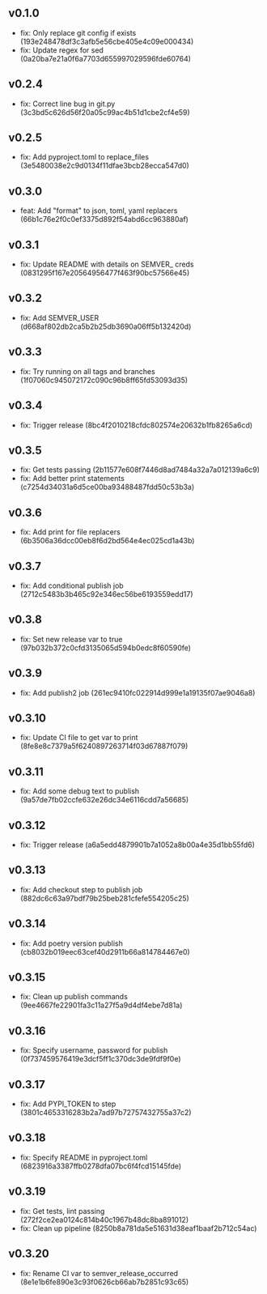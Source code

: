 ## v0.1.0

- fix: Only replace git config if exists (193e248478df3c3afb5e56cbe405e4c09e000434)
- fix: Update regex for sed (0a20ba7e21a0f6a7703d655997029596fde60764)

## v0.2.4

- fix: Correct line bug in git.py (3c3bd5c626d56f20a05c99ac4b51d1cbe2cf4e59)

## v0.2.5

- fix: Add pyproject.toml to replace_files (3e5480038e2c9d0134f11dfae3bcb28ecca547d0)

## v0.3.0

- feat: Add "format" to json, toml, yaml replacers (66b1c76e2f0c0ef3375d892f54abd6cc963880af)

## v0.3.1

- fix: Update README with details on SEMVER_ creds (0831295f167e20564956477f463f90bc57566e45)

## v0.3.2

- fix: Add SEMVER_USER (d668af802db2ca5b2b25db3690a06ff5b132420d)

## v0.3.3

- fix: Try running on all tags and branches (1f07060c945072172c090c96b8ff65fd53093d35)

## v0.3.4

- fix: Trigger release (8bc4f2010218cfdc802574e20632b1fb8265a6cd)

## v0.3.5

- fix: Get tests passing (2b11577e608f7446d8ad7484a32a7a012139a6c9)
- fix: Add better print statements (c7254d34031a6d5ce00ba93488487fdd50c53b3a)

## v0.3.6

- fix: Add print for file replacers (6b3506a36dcc00eb8f6d2bd564e4ec025cd1a43b)

## v0.3.7

- fix: Add conditional publish job (2712c5483b3b465c92e346ec56be6193559edd17)

## v0.3.8

- fix: Set new release var to true (97b032b372c0cfd3135065d594b0edc8f60590fe)

## v0.3.9

- fix: Add publish2 job (261ec9410fc022914d999e1a19135f07ae9046a8)

## v0.3.10

- fix: Update CI file to get var to print (8fe8e8c7379a5f6240897263714f03d67887f079)

## v0.3.11

- fix: Add some debug text to publish (9a57de7fb02ccfe632e26dc34e6116cdd7a56685)

## v0.3.12

- fix: Trigger release (a6a5edd4879901b7a1052a8b00a4e35d1bb55fd6)

## v0.3.13

- fix: Add checkout step to publish job (882dc6c63a97bdf79b25beb281cfefe554205c25)

## v0.3.14

- fix: Add poetry version publish (cb8032b019eec63cef40d2911b66a814784467e0)

## v0.3.15

- fix: Clean up publish commands (9ee4667fe22901fa3c11a27f5a9d4df4ebe7d81a)

## v0.3.16

- fix: Specify username, password for publish (0f737459576419e3dcf5ff1c370dc3de9fdf9f0e)

## v0.3.17

- fix: Add PYPI_TOKEN to step (3801c4653316283b2a7ad97b72757432755a37c2)

## v0.3.18

- fix: Specify README in pyproject.toml (6823916a3387ffb0278dfa07bc6f4fcd15145fde)

## v0.3.19

- fix: Get tests, lint passing (272f2ce2ea0124c814b40c1967b48dc8ba891012)
- fix: Clean up pipeline (8250b8a781da5e51631d38eaf1baaf2b712c54ac)

## v0.3.20

- fix: Rename CI var to semver_release_occurred (8e1e1b6fe890e3c93f0626cb66ab7b2851c93c65)

